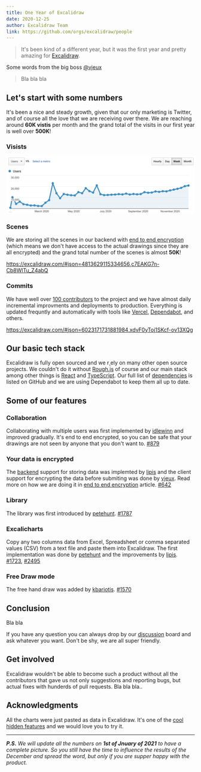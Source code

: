 ```yaml
---
title: One Year of Excalidraw
date: 2020-12-25
author: Excalidraw Team
link: https://github.com/orgs/excalidraw/people
---
```


> It's been kind of a different year, but it was the first year and pretty amazing for [Excalidraw](https://excalidraw.com).

<!-- end -->

Some words from the big boss [@vjeux](https://twitter.com/vjeux)

> Bla bla bla

## Let's start with some numbers

It's been a nice and steady growth, given that our only marketing is Twitter, and of course all the love that we are receiving over there. We are reaching around **60K vistis** per month and the grand total of the visits in our first year is well over **500K**!

### Visists

![Weekly visists](ga-users.png)

### Scenes

We are storing all the scenes in our backend with [end to end encryption](/end-to-end-encryption/) (which means we don't have access to the actual drawings since they are all encrypted) and the grand total number of the scenes is almost **50K**!

https://excalidraw.com/#json=4813629115334656,c7EAKG7n-Cb8WlTu_Z4abQ

### Commits

We have well over [100 contributors](https://github.com/excalidraw/excalidraw/graphs/contributors) to the project and we have almost daily incremental improvments and deployments to production. Everything is updated frequntly and automatically with tools like [Vercel](https://vercel.com/), [Dependabot](https://github.blog/2020-06-01-keep-all-your-packages-up-to-date-with-dependabot/), and others.

https://excalidraw.com/#json=6023171731881984,xdvF0yToj1SKcf-ov13XQg

## Our basic tech stack

Excalidraw is fully open sourced and we r¸ely on many other open source projects. We couldn't do it without [Rough.js](https://github.com/rough-stuff/rough) of course and our main stack among other things is [React](https://github.com/facebook/react) and [TypeScript](https://github.com/microsoft/TypeScript). Our full list of [dependencies](https://github.com/excalidraw/excalidraw/network/dependencies) is listed on GitHub and we are using Dependabot to keep them all up to date.

## Some of our features

### Collaboration

Collaborating with multiple users was first implemented by [idlewinn](https://github.com/idlewinn) and improved gradually. It's end to end encrypted, so you can be safe that your drawings are not seen by anyone that you don't want to.
[#879](https://github.com/excalidraw/excalidraw/pull/879)

### Your data is encrypted

The [backend](https://github.com/excalidraw/excalidraw-json) support for storing data was implemted by [lipis](https://github.com/lipis) and the client support for encrypting the data before submiting was done by [vjeux](https://github.com/vjeux). Read more on how we are doing it in [end to end encryption](/end-to-end-encryption/) article. [#642](https://github.com/excalidraw/excalidraw/pull/642)

### Library

The library was first introduced by [petehunt](https://github.com/petehunt). [#1787](https://github.com/excalidraw/excalidraw/pull/1787)

### Excalicharts

Copy any two columns data from Excel, Spreadsheet or comma separated values (CSV) from a text file and paste them into Excalidraw. The first implementation was done by [petehunt](https://github.com/petehunt) and the improvements by [lipis](https://github.com/lipis). [#1723](https://github.com/excalidraw/excalidraw/pull/1723), [#2495](https://github.com/excalidraw/excalidraw/pull/2495)

### Free Draw mode

The free hand draw was added by [kbariotis](https://github.com/kbariotis). [#1570](https://github.com/excalidraw/excalidraw/pull/1570)

## Conclusion

Bla bla

If you have any question you can always drop by our [discussion](https://github.com/excalidraw/excalidraw/discussions) board and ask whatever you want. Don't be shy, we are all super friendly.

## Get involved

Excalidraw wouldn't be able to become such a product without all the contributors that gave us not only suggestions and reporting bugs, but actual fixes with hunderds of pull requests. Bla bla bla..

## Acknowledgments

All the charts were just pasted as data in Excalidraw. It's one of the [cool hidden features](https://twitter.com/excalidraw/status/1337355475474669569) and we would love you to try it.

---

_**P.S.** We will update all the numbers on **1st of Jnuary of 2021** to have a complete picture. So you still have the time to influence the results of the December and spread the word, but only if you are supper happy with the product._
